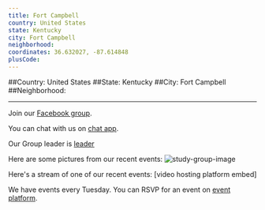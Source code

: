 ```yaml
---
title: Fort Campbell
country: United States
state: Kentucky
city: Fort Campbell
neighborhood: 
coordinates: 36.632027, -87.614848
plusCode:
---
```


##Country: United States
##State: Kentucky
##City: Fort Campbell
##Neighborhood: 
*****
Join our [Facebook group](https://www.facebook.com/groups/free.code.camp.fortcampbell).

You can chat with us on [chat app]().

Our Group leader is [leader]()

Here are some pictures from our recent events:
![study-group-image]()

Here's a stream of one of our recent events:
[video hosting platform embed]

We have events every Tuesday. You can RSVP for an event on [event platform]().
